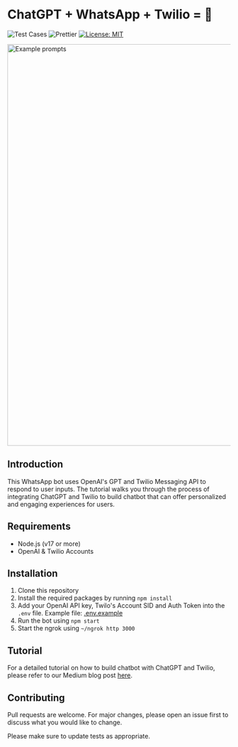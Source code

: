 # ChatGPT + WhatsApp + Twilio = 🚀

![Test Cases](https://github.com/prakharbhardwaj/chatgpt-whatsapp/actions/workflows/test.yml/badge.svg)
![Prettier](https://github.com/prakharbhardwaj/chatgpt-whatsapp/actions/workflows/prettier.yml/badge.svg)
[![License: MIT](https://img.shields.io/badge/License-MIT-yellow.svg)](https://opensource.org/licenses/MIT)

<img width="904" alt="Example prompts" src="https://miro.medium.com/v2/resize:fit:1400/format:webp/1*wEhSSVW6b_t93JSA8U6kbA.png">

## Introduction

This WhatsApp bot uses OpenAI's GPT and Twilio Messaging API to respond to user inputs. The tutorial walks you through the process of integrating ChatGPT and Twilio to build chatbot that can offer personalized and engaging experiences for users.

## Requirements

-   Node.js (v17 or more)
-   OpenAI & Twilio Accounts

## Installation

1. Clone this repository
2. Install the required packages by running `npm install`
3. Add your OpenAI API key, Twilo's Account SID and Auth Token into the `.env` file. Example file: [.env.example](https://github.com/prakharbhardwaj/chatgpt-whatsapp/blob/main/.env.example)
4. Run the bot using `npm start`
5. Start the ngrok using `~/ngrok http 3000`

## Tutorial

For a detailed tutorial on how to build chatbot with ChatGPT and Twilio, please refer to our Medium blog post [here](https://blog.gogroup.co/building-a-whatsapp-chatbot-that-understands-integrating-chatgpt-and-twilio-f630bc8b9d84).

## Contributing
Pull requests are welcome. For major changes, please open an issue first to discuss what you would like to change.

Please make sure to update tests as appropriate.
